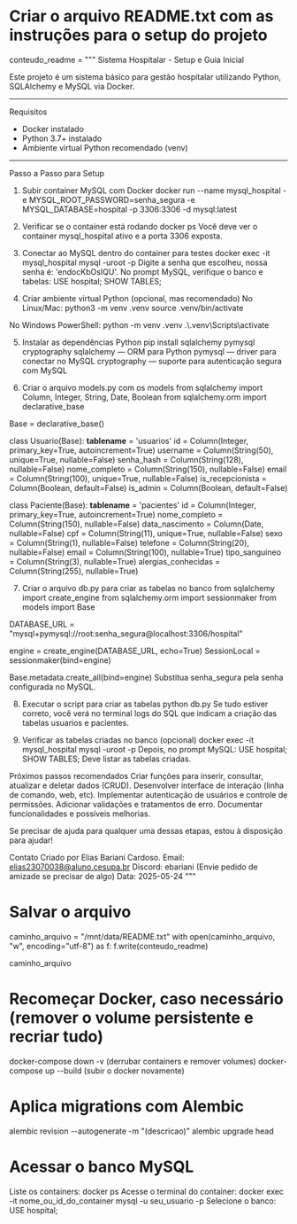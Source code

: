 # Criar o arquivo README.txt com as instruções para o setup do projeto
conteudo_readme = """
Sistema Hospitalar - Setup e Guia Inicial

Este projeto é um sistema básico para gestão hospitalar utilizando Python, SQLAlchemy e MySQL via Docker.

---

Requisitos
- Docker instalado  
- Python 3.7+ instalado  
- Ambiente virtual Python recomendado (venv)

---

Passo a Passo para Setup

1. Subir container MySQL com Docker
docker run --name mysql_hospital -e MYSQL_ROOT_PASSWORD=senha_segura -e MYSQL_DATABASE=hospital -p 3306:3306 -d mysql:latest

2. Verificar se o container está rodando
docker ps
Você deve ver o container mysql_hospital ativo e a porta 3306 exposta.

3. Conectar ao MySQL dentro do container para testes
docker exec -it mysql_hospital mysql -uroot -p
Digite a senha que escolheu, nossa senha é: 'endocKbOsIQU'.
No prompt MySQL, verifique o banco e tabelas:
USE hospital;
SHOW TABLES;

4. Criar ambiente virtual Python (opcional, mas recomendado)
No Linux/Mac:
python3 -m venv .venv
source .venv/bin/activate

No Windows PowerShell:
python -m venv .venv
.\\.venv\\Scripts\\activate

5. Instalar as dependências Python
pip install sqlalchemy pymysql cryptography
sqlalchemy — ORM para Python
pymysql — driver para conectar no MySQL
cryptography — suporte para autenticação segura com MySQL

6. Criar o arquivo models.py com os models
from sqlalchemy import Column, Integer, String, Date, Boolean
from sqlalchemy.orm import declarative_base

Base = declarative_base()

class Usuario(Base):
    __tablename__ = 'usuarios'
    id = Column(Integer, primary_key=True, autoincrement=True)
    username = Column(String(50), unique=True, nullable=False)
    senha_hash = Column(String(128), nullable=False)
    nome_completo = Column(String(150), nullable=False)
    email = Column(String(100), unique=True, nullable=False)
    is_recepcionista = Column(Boolean, default=False)
    is_admin = Column(Boolean, default=False)

class Paciente(Base):
    __tablename__ = 'pacientes'
    id = Column(Integer, primary_key=True, autoincrement=True)
    nome_completo = Column(String(150), nullable=False)
    data_nascimento = Column(Date, nullable=False)
    cpf = Column(String(11), unique=True, nullable=False)
    sexo = Column(String(1), nullable=False)
    telefone = Column(String(20), nullable=False)
    email = Column(String(100), nullable=True)
    tipo_sanguineo = Column(String(3), nullable=True)
    alergias_conhecidas = Column(String(255), nullable=True)

7. Criar o arquivo db.py para criar as tabelas no banco
from sqlalchemy import create_engine
from sqlalchemy.orm import sessionmaker
from models import Base

DATABASE_URL = "mysql+pymysql://root:senha_segura@localhost:3306/hospital"

engine = create_engine(DATABASE_URL, echo=True)
SessionLocal = sessionmaker(bind=engine)

Base.metadata.create_all(bind=engine)
Substitua senha_segura pela senha configurada no MySQL.

8. Executar o script para criar as tabelas
python db.py
Se tudo estiver correto, você verá no terminal logs do SQL que indicam a criação das tabelas usuarios e pacientes.

9. Verificar as tabelas criadas no banco (opcional)
docker exec -it mysql_hospital mysql -uroot -p
Depois, no prompt MySQL:
USE hospital;
SHOW TABLES;
Deve listar as tabelas criadas.

Próximos passos recomendados
Criar funções para inserir, consultar, atualizar e deletar dados (CRUD).
Desenvolver interface de interação (linha de comando, web, etc).
Implementar autenticação de usuários e controle de permissões.
Adicionar validações e tratamentos de erro.
Documentar funcionalidades e possíveis melhorias.

Se precisar de ajuda para qualquer uma dessas etapas, estou à disposição para ajudar!

Contato
Criado por Elias Bariani Cardoso.
Email: elias23070038@aluno.cesupa.br
Discord: ebariani (Envie pedido de amizade se precisar de algo)
Data: 2025-05-24
"""

# Salvar o arquivo
caminho_arquivo = "/mnt/data/README.txt"
with open(caminho_arquivo, "w", encoding="utf-8") as f:
    f.write(conteudo_readme)

caminho_arquivo

# Recomeçar Docker, caso necessário (remover o volume persistente e recriar tudo)
docker-compose down -v (derrubar containers e remover volumes)
docker-compose up --build (subir o docker novamente)

# Aplica migrations com Alembic
alembic revision --autogenerate -m "(descricao)"
alembic upgrade head

# Acessar o banco MySQL
Liste os containers: docker ps
Acesse o terminal do container: docker exec -it nome_ou_id_do_container mysql -u seu_usuario -p
Selecione o banco: USE hospital;



